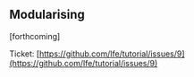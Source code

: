 ## Modularising

[forthcoming]

Ticket: [https://github.com/lfe/tutorial/issues/9](https://github.com/lfe/tutorial/issues/9)
